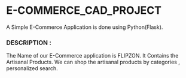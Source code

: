 # E-COMMERCE_CAD_PROJECT
A Simple E-Commerce Application is done using Python(Flask).

<h3>DESCRIPTION :</h3>
        The Name of our E-Commerce application is FLIPZON. It Contains the Artisanal Products. We can shop the artisanal products by categories , personalized search. 
